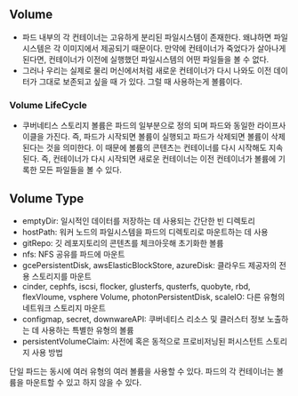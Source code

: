 ## Volume
- 파드 내부의 각 컨테이너는 고유하게 분리된 파일시스템이 존재한다. 왜냐하면 파일시스템은 각 이미지에서 제공되기 때문이다. 만약에 컨테이너가 죽었다가 살아나게 된다면, 컨테이너가 이전에 실행했던 파일시스템의 어떤 파일들을 볼 수 없다.
- 그러나 우리는 실제로 물리 머신에서처럼 새로운 컨테이너가 다시 나와도 이전 데이터가 그대로 보존되고 싶을 때 가 있다. 그럴 때 사용하는게 볼륨이다.

### Volume LifeCycle
- 쿠버네티스 스토리지 볼륨은 파드의 일부분으로 정의 되며 파드와 동일한 라이프사이클을 가진다. 즉, 파드가 시작되면 볼륨이 실행되고 파드가 삭제되면 볼륨이 삭제된다는 것을 의미한다. 이 때문에 볼륨의 콘텐츠는 컨테이너를 다시 시작해도 지속된다. 즉, 컨테이너가 다시 시작되면 새로운 컨테이너는 이전 컨테이너가 볼륨에 기록한 모든 파일들을 볼 수 있다. 

## Volume Type
- emptyDir: 일시적인 데이터를 저장하는 데 사용되는 간단한 빈 디렉토리
- hostPath: 워커 노드의 파일시스템을 파드의 디렉토리로 마운트하는 데 사용
- gitRepo: 깃 레포지토리의 콘텐츠를 체크아웃해 초기화한 볼륨
- nfs: NFS 공유를 파드에 마운트
- gcePersistentDisk, awsElasticBlockStore, azureDisk: 클라우드 제공자의 전용 스토리지를 마운트
- cinder, cephfs, iscsi, flocker, glusterfs, qusterfs, quobyte, rbd, flexVloume, vsphere Volume, photonPersistentDisk, scaleIO: 다른 유형의 네트워크 스토리지 마운트
- configmap, secret, downwareAPI: 쿠버네티스 리소스 및 클러스터 정보 노출하는 데 사용하는 특별한 유형의 볼륨
- persistentVolumeClaim: 사전에 혹은 동적으로 프로비저닝된 퍼시스턴트 스토리지 사용 방법

단일 파드는 동시에 여러 유형의 여러 볼륨을 사용할 수 있다. 파드의 각 컨테이너는 볼륨을 마운트할 수 있고 하지 않을 수 있다. 

